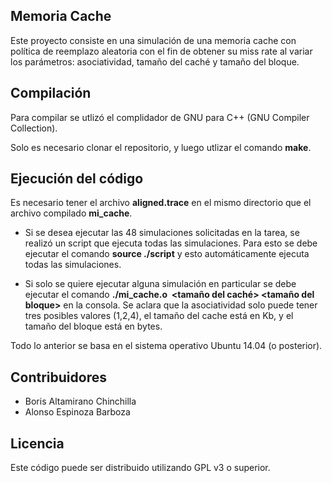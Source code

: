 ## Memoria Cache

Este proyecto consiste en una simulación de una memoria cache con política de reemplazo aleatoria con el fin de obtener su miss rate al variar los parámetros: asociatividad, tamaño del caché y tamaño del bloque.

## Compilación

Para compilar se utlizó el complidador de GNU para C++ (GNU Compiler Collection).

Solo es necesario clonar el repositorio, y luego utlizar el comando **make**.

## Ejecución del código
Es necesario tener el archivo **aligned.trace** en el mismo directorio que el archivo compilado **mi_cache**.

- Si se desea ejecutar las 48 simulaciones solicitadas en la tarea, se realizó un script que ejecuta todas las simulaciones. Para esto se debe ejecutar el comando **source ./script** y esto automáticamente ejecuta todas las simulaciones.

- Si solo se quiere ejecutar alguna simulación en particular se debe ejecutar el comando **./mi_cache.o <asociatividad> <tamaño del caché> <tamaño del bloque>** en la consola. Se aclara que la asociatividad solo puede tener tres posibles valores (1,2,4), el tamaño del cache está en Kb, y el tamaño del bloque está en bytes.

Todo lo anterior se basa en el sistema operativo Ubuntu 14.04 (o posterior).

## Contribuidores
- Boris Altamirano Chinchilla
- Alonso Espinoza Barboza

## Licencia

Este código puede ser distribuido utilizando GPL v3 o superior.
